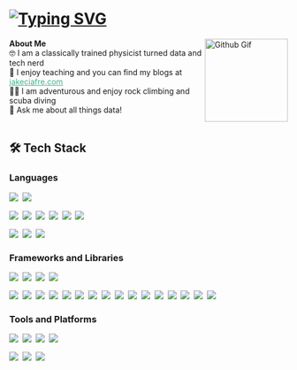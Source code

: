 <h1><a href="https://git.io/typing-svg"><img src="https://readme-typing-svg.herokuapp.com?font=Fira+Code&weight=900&size=30&pause=1500&color=3EB489&center=true&width=435&lines=Hello+There!+%F0%9F%91%8B%F0%9F%8F%BC;I'm+Jake" alt="Typing SVG"/></a></h1>


**About Me**<img alt="Github Gif" src="https://i.giphy.com/media/v1.Y2lkPTc5MGI3NjExNXZpM25rZG1xcnNlaG1zdXZyNnBzdDhvb3JjcXFydmpiOGVjYWU4ZyZlcD12MV9pbnRlcm5hbF9naWZfYnlfaWQmY3Q9Zw/du3J3cXyzhj75IOgvA/giphy.gif" width="150" height="150" align="right" ><br>
🤓 I am a classically trained physicist turned data and tech nerd<br>
📖 I enjoy teaching and you can find my blogs at <a href='https://www.jakeciafre.com/' style='color: #3EB489;'>jakeciafre.com</a><br>
🧗‍♂️ I am adventurous and enjoy rock climbing and scuba diving<br>
💬 Ask me about all things data!
<br><br>

	
## 🛠 Tech Stack 
### Languages
<img src="https://img.shields.io/badge/-python-437CAC?logo=python&logoColor=white&style=flat">&nbsp;
<img src="https://img.shields.io/badge/SQL-4479A1?logo=sql&logoColor=white">&nbsp;

<img src="https://img.shields.io/badge/NoSQL-005571?logo=nosql&logoColor=white">&nbsp;
<img src="https://img.shields.io/badge/C%2B%2B-00599C?logo=cplusplus&logoColor=white">&nbsp;
<img src="https://img.shields.io/badge/Fortran-004B87?logo=fortran&logoColor=white">&nbsp;
<img src="https://img.shields.io/badge/Java-007396?logo=java&logoColor=white">&nbsp;
<img src="https://img.shields.io/badge/Matlab-0076A8?logo=matlab&logoColor=white">&nbsp;
<img src="https://img.shields.io/badge/LaTeX-008080?logo=latex&logoColor=white">&nbsp;


<img src="https://img.shields.io/badge/JavaScript-323330?logo=javascript&logoColor=F7DF1E">&nbsp;
<img src="https://img.shields.io/badge/-HTML5-DE5934?logo=HTML5&logoColor=white&style=flat">&nbsp;
<img src="https://img.shields.io/badge/-CSS3-2275B2?logo=CSS3&logoColor=white&style=flat"> &nbsp;

### Frameworks and Libraries

<img src="https://img.shields.io/badge/Django-092E20?logo=django">&nbsp;
<img src="https://img.shields.io/badge/Flask-000000?logo=flask">&nbsp;
<img src="https://img.shields.io/badge/FastAPI-005571?logo=fastapi">&nbsp;
<img src="https://img.shields.io/badge/Dash-000000?logo=dash&logoColor=white">&nbsp;

<img src="https://img.shields.io/badge/-Numpy-0E7ACE?logo=numpy&logoColor=white&style=flat">&nbsp;
<img src="https://img.shields.io/badge/-Pandas-150455?logo=pandas&logoColor=white&style=flat">&nbsp;
<img src="https://img.shields.io/badge/-Sklearn-F09437?logo=scikit-learn&logoColor=white&style=flat">&nbsp;
<img src="https://img.shields.io/badge/SQLite-07405E?logo=sqlite&logoColor=white">&nbsp;
<img src="https://img.shields.io/badge/PyTorch-EE4C2C?logo=pytorch&logoColor=white">&nbsp;
<img src="https://img.shields.io/badge/LightGBM-F9A041?logo=lightgbm&logoColor=white">&nbsp;
<img src="https://img.shields.io/badge/NLTK-4D4D4D?logo=nltk&logoColor=white">&nbsp;
<img src="https://img.shields.io/badge/XGBoost-3D6AB7?logo=xgboost&logoColor=white">&nbsp;
<img src="https://img.shields.io/badge/SciPy-8CAAE6?logo=scipy&logoColor=white">&nbsp;
<img src="https://img.shields.io/badge/SQLAlchemy-003F5C?logo=sqlalchemy&logoColor=white">&nbsp;
<img src="https://img.shields.io/badge/Statsmodels-004B49?logo=statsmodels&logoColor=white">&nbsp;
<img src="https://img.shields.io/badge/Matplotlib-11557A?logo=matplotlib&logoColor=white">&nbsp;
<img src="https://img.shields.io/badge/Pillow-DD8D3F?logo=pillow&logoColor=white">&nbsp;
<img src="https://img.shields.io/badge/Plotly-3F4F6F?logo=plotly&logoColor=white">&nbsp;
<img src="https://img.shields.io/badge/Seaborn-4A9C6C?logo=seaborn&logoColor=white">&nbsp;
<img src="https://img.shields.io/badge/SHAP-0A4A8A?logo=shap&logoColor=white">&nbsp;


### Tools and Platforms
<img src="https://img.shields.io/badge/-Git-orange?logo=Git&logoColor=white&style=flat">&nbsp; 
<img src="https://img.shields.io/badge/Docker-333333?logo=docker&logoColor=white">&nbsp;
<img src="https://img.shields.io/badge/Postman-FF6C37?logo=postman&logoColor=white">&nbsp;
<img src="https://img.shields.io/badge/-Visual%20Studio%20Code-25AEF4?logo=visualstudio&logoColor=white&style=flat">&nbsp;

<img src="https://img.shields.io/badge/Oracle-F80000?logo=oracle&logoColor=white">&nbsp;
<img src="https://img.shields.io/badge/postgresql-4169e1?logo=postgresql&logoColor=white">&nbsp;
<img src="https://img.shields.io/badge/MongoDB-4EA94B?logo=mongodb&logoColor=white">&nbsp;

